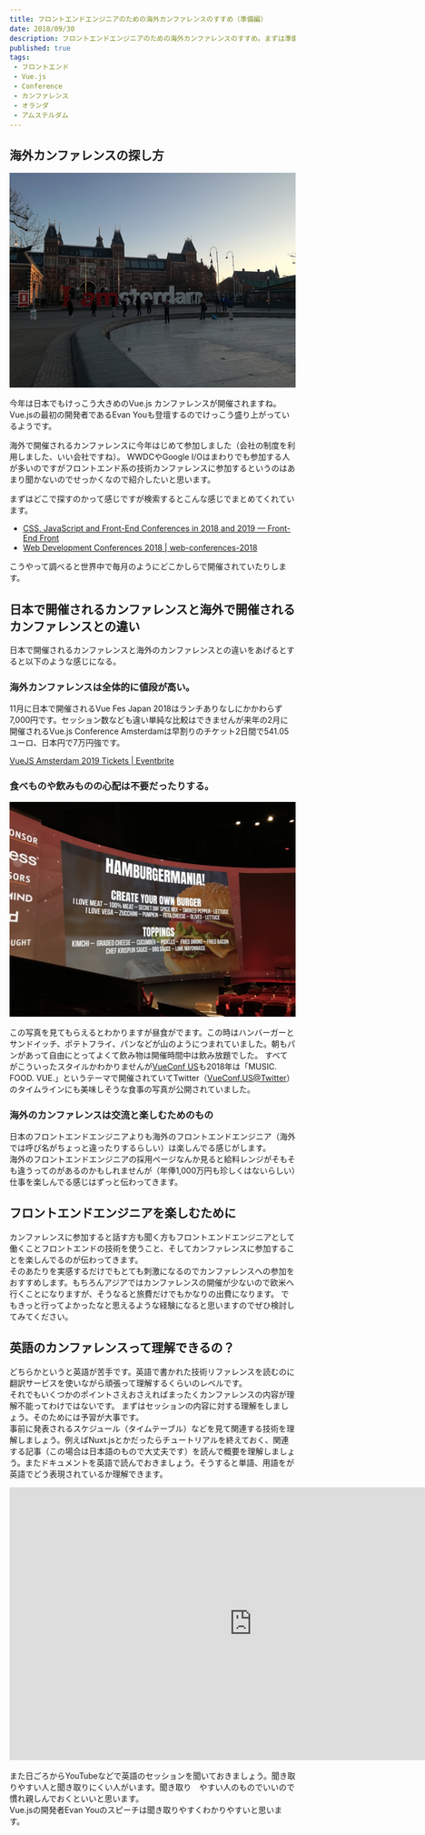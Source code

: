 ```yaml
---
title: フロントエンドエンジニアのための海外カンファレンスのすすめ（準備編）
date: 2018/09/30
description: フロントエンドエンジニアのための海外カンファレンスのすすめ。まずは準備段階で何をしないといけないのか。
published: true
tags: 
 - フロントエンド
 - Vue.js 
 - Conference
 - カンファレンス
 - オランダ
 - アムステルダム
---
```


## 海外カンファレンスの探し方

![I amsterdam](/images/photos/IMG_20180214_083825.jpg "I amsterdam")

今年は日本でもけっこう大きめのVue.js カンファレンスが開催されますね。  
Vue.jsの最初の開発者であるEvan Youも登壇するのでけっこう盛り上がっているようです。

海外で開催されるカンファレンスに今年はじめて参加しました（会社の制度を利用しました、いい会社ですね）。
WWDCやGoogle I/Oはまわりでも参加する人が多いのですがフロントエンド系の技術カンファレンスに参加するというのはあまり聞かないのでせっかくなので紹介したいと思います。

まずはどこで探すのかって感じですが検索するとこんな感じでまとめてくれています。

* [CSS, JavaScript and Front-End Conferences in 2018 and 2019 — Front-End Front](https://frontendfront.com/conferences/)
* [Web Development Conferences 2018 | web-conferences-2018](https://asciidisco.github.io/web-conferences-2018/)

こうやって調べると世界中で毎月のようにどこかしらで開催されていたりします。

<!-- more -->

## 日本で開催されるカンファレンスと海外で開催されるカンファレンスとの違い

日本で開催されるカンファレンスと海外のカンファレンスとの違いをあげるとすると以下のような感じになる。

### 海外カンファレンスは全体的に値段が高い。

11月に日本で開催されるVue Fes Japan 2018はランチありなしにかかわらず7,000円です。セッション数なども違い単純な比較はできませんが来年の2月に開催されるVue.js Conference Amsterdamは早割りのチケット2日間で541.05ユーロ、日本円で7万円強です。 

[VueJS Amsterdam 2019 Tickets | Eventbrite](https://www.eventbrite.co.uk/e/vuejs-amsterdam-2019-tickets-45193495963#tickets)

### 食べものや飲みものの心配は不要だったりする。

![HAMBURGERMANIA!](/images/photos/IMG_1235.JPG　 "HAMBURGERMANIA!")

この写真を見てもらえるとわかりますが昼食がでます。この時はハンバーガーとサンドイッチ、ポテトフライ、パンなどが山のようにつまれていました。朝もパンがあって自由にとってよくて飲み物は開催時間中は飲み放題でした。
すべてがこういったスタイルかわかりませんが[VueConf US](https://us.vuejs.org/)も2018年は「MUSIC. FOOD. VUE.」というテーマで開催されていてTwitter（[VueConf.US@Twitter](https://twitter.com/vueconfus)）のタイムラインにも美味しそうな食事の写真が公開されていました。

### 海外のカンファレンスは交流と楽しむためのもの

日本のフロントエンドエンジニアよりも海外のフロントエンドエンジニア（海外では呼び名がちょっと違ったりするらしい）は楽しんでる感じがします。  
海外のフロントエンドエンジニアの採用ページなんか見ると給料レンジがそもそも違うってのがあるのかもしれませんが（年俸1,000万円も珍しくはないらしい）仕事を楽しんでる感じはずっと伝わってきます。

## フロントエンドエンジニアを楽しむために

カンファレンスに参加すると話す方も聞く方もフロントエンドエンジニアとして働くことフロントエンドの技術を使うこと、そしてカンファレンスに参加することを楽しんでるのが伝わってきます。  
そのあたりを実感するだけでもとても刺激になるのでカンファレンスへの参加をおすすめします。もちろんアジアではカンファレンスの開催が少ないので欧米へ行くことになりますが、そうなると旅費だけでもかなりの出費になります。
でもきっと行ってよかったなと思えるような経験になると思いますのでぜひ検討してみてください。

## 英語のカンファレンスって理解できるの？

どちらかというと英語が苦手です。英語で書かれた技術リファレンスを読むのに翻訳サービスを使いながら頑張って理解するくらいのレベルです。  
それでもいくつかのポイントさえおさえればまったくカンファレンスの内容が理解不能ってわけではないです。
まずはセッションの内容に対する理解をしましょう。そのためには予習が大事です。  
事前に発表されるスケジュール（タイムテーブル）などを見て関連する技術を理解しましょう。例えばNuxt.jsとかだったらチュートリアルを終えておく、関連する記事（この場合は日本語のもので大丈夫です）を読んで概要を理解しましょう。またドキュメントを英語で読んでおきましょう。そうすると単語、用語をが英語でどう表現されているか理解できます。

<div class="youtube">
<iframe width="853" height="480" src="https://www.youtube.com/embed/TRJMT9yjONQ" frameborder="0" allow="autoplay; encrypted-media" allowfullscreen></iframe>
</div>

また日ごろからYouTubeなどで英語のセッションを聞いておきましょう。聞き取りやすい人と聞き取りにくい人がいます。聞き取り　やすい人のものでいいので慣れ親しんでおくといいと思います。  
Vue.jsの開発者Evan Youのスピーチは聞き取りやすくわかりやすいと思います。
